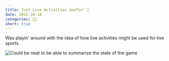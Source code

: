 ```yaml
---
title: Just Live Activities Goofin' 🤠
date: 2022-10-18
categories: 👨‍🎨
short: true
---
```


Was playin' around with the idea of how live activities might be used for live sports.

![Could be neat to be able to summarize the state of the game](https://thomas.design/media/blog/live-activities-mockup.png "Mockup of an iPhone showing a Live Activity with the current score and ball position of a football game between the San Francisco 49ers and the Los Angeles Chargers.")
